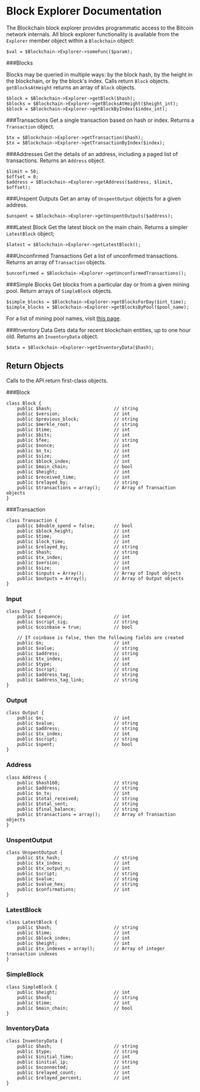 Block Explorer Documentation
============================

The Blockchain block explorer provides programmatic access to the Bitcoin network internals. All block explorer functionality is available from the `Explorer` member object within a `Blockchain` object:

```
$val = $Blockchain->Explorer->someFunc($param);
```


###Blocks

Blocks may be queried in multiple ways: by the block hash, by the height in the blockchain, or by the block's index. Calls return `Block` objects. `getBlocksAtHeight` returns an array of `Block` objects.

```
$block = $Blockchain->Explorer->getBlock($hash);
$blocks = $Blockchain->Explorer->getBlocksAtHeight($height_int);
$block = $Blockchain->Explorer->getBlockByIndex($index_int);
```


###Transactions
Get a single transaction based on hash or index. Returns a `Transaction` object.

```
$tx = $Blockchain->Explorer->getTransaction($hash);
$tx = $Blockchain->Explorer->getTransactionByIndex($index);
```


###Addresses
Get the details of an address, including a paged list of transactions. Returns an `Address` object.

```
$limit = 50;
$offset = 0;
$address = $Blockchain->Explorer->getAddress($address, $limit, $offset);
```


###Unspent Outputs
Get an array of `UnspentOutput` objects for a given address.

```
$unspent = $Blockchain->Explorer->getUnspentOutputs($address);
```


###Latest Block
Get the latest block on the main chain. Returns a simpler `LatestBlock` object;

```
$latest = $Blockchain->Explorer->getLatestBlock();
```


###Unconfirmed Transactions
Get a list of unconfirmed transactions. Returns an array of `Transaction` objects.

```
$unconfirmed = $Blockchain->Explorer->getUnconfirmedTransactions();
```


###Simple Blocks
Get blocks from a particular day or from a given mining pool. Return arrays of `SimpleBlock` objects.

```
$simple_blocks = $Blockchain->Explorer->getBlocksForDay($int_time);
$simple_blocks = $Blockchain->Explorer->getBlocksByPool($pool_name);
```
For a list of mining pool names, visit [this page](https://blockchain.info/pools).


###Inventory Data
Gets data for recent blockchain entities, up to one hour old. Returns an `InventoryData` object.

```
$data = $Blockchain->Explorer->getInventoryData($hash);
```


Return Objects
--------------

Calls to the API return first-class objects.

###Block

```
class Block {
    public $hash;                       // string
    public $version;                    // int
    public $previous_block;             // string
    public $merkle_root;                // string
    public $time;                       // int
    public $bits;                       // int
    public $fee;                        // string
    public $nonce;                      // int
    public $n_tx;                       // int
    public $size;                       // int
    public $block_index;                // int
    public $main_chain;                 // bool
    public $height;                     // int
    public $received_time;              // int
    public $relayed_by;                 // string
    public $transactions = array();     // Array of Transaction objects
}
```

###Transaction
```
class Transaction {
    public $double_spend = false;       // bool
    public $block_height;               // int
    public $time;                       // int
    public $lock_time;                  // int
    public $relayed_by;                 // string
    public $hash;                       // string
    public $tx_index;                   // int
    public $version;                    // int
    public $size;                       // int
    public $inputs = Array();           // Array of Input objects
    public $outputs = Array();          // Array of Output objects
}
```

### Input
```
class Input {
    public $sequence;                   // int
    public $script_sig;                 // string
    public $coinbase = true;            // bool
    
    // If coinbase is false, then the following fields are created
    public $n;                          // int
    public $value;                      // string
    public $address;                    // string
    public $tx_index;                   // int
    public $type;                       // int
    public $script;                     // string
    public $address_tag;                // string
    public $address_tag_link;           // string
}
```

### Output
```
class Output {
    public $n;                          // int
    public $value;                      // string
    public $address;                    // string
    public $tx_index;                   // int
    public $script;                     // string
    public $spent;                      // bool
}
```

### Address
```
class Address {
    public $hash160;                    // string
    public $address;                    // string
    public $n_tx;                       // int
    public $total_received;             // string
    public $total_sent;                 // string
    public $final_balance;              // string
    public $transactions = array();     // Array of Transaction objects
}
```

### UnspentOutput
```
class UnspentOutput {
    public $tx_hash;                    // string
    public $tx_index;                   // int
    public $tx_output_n;                // int
    public $script;                     // string
    public $value;                      // string
    public $value_hex;                  // string
    public $confirmations;              // int
}
```

### LatestBlock
```
class LatestBlock {
    public $hash;                       // string
    public $time;                       // int
    public $block_index;                // int
    public $height;                     // int
    public $tx_indexes = array();       // Array of integer transaction indexes
}
```

### SimpleBlock
```
class SimpleBlock {
    public $height;                     // int
    public $hash;                       // string
    public $time;                       // int
    public $main_chain;                 // bool
}
```

### InventoryData
```
class InventoryData {
    public $hash;                       // string
    public $type;                       // string
    public $initial_time;               // int
    public $initial_ip;                 // string
    public $nconnected;                 // int
    public $relayed_count;              // int
    public $relayed_percent;            // int
}
```